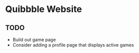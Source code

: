 # Quibbble Website

## TODO
- Build out game page
- Consider adding a profile page that displays active games
